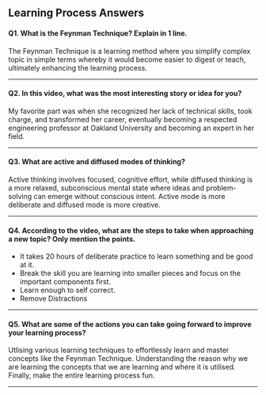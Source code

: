 ## __Learning Process Answers__

#### Q1. What is the Feynman Technique? Explain in 1 line.

The Feynman Technique is a learning method where you simplify complex topic in simple terms whereby it would become easier to digest or teach, ultimately enhancing the learning process.

---

#### Q2. In this video, what was the most interesting story or idea for you?

My favorite part was when she recognized her lack of technical skills, took charge, and transformed her career, eventually becoming a respected engineering professor at Oakland University and becoming an expert in her field.

---

#### Q3. What are active and diffused modes of thinking?

Active thinking involves focused, cognitive effort, while diffused thinking is a more relaxed, subconscious mental state where ideas and problem-solving can emerge without conscious intent. Active mode is more deliberate and diffused mode is more creative.

---

#### Q4. According to the video, what are the steps to take when approaching a new topic? Only mention the points.

- It takes 20 hours of deliberate practice to learn something and be good at it.
- Break the skill you are learning into smaller pieces and focus on the important components first.
- Learn enough to self correct.
- Remove Distractions

---

#### Q5. What are some of the actions you can take going forward to improve your learning process?

Utlising various learning techniques to effortlessly learn and master concepts like the Feynman Technique. Understanding the reason why we are learning the concepts that we are learning and where it is utilised. Finally, make the entire learning process fun.

---